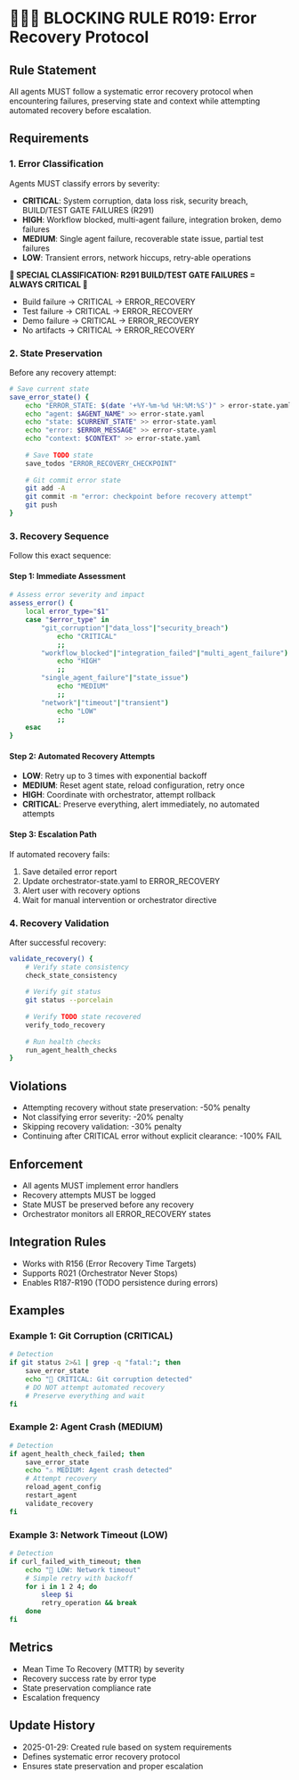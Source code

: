 # 🚨🚨🚨 BLOCKING RULE R019: Error Recovery Protocol

## Rule Statement
All agents MUST follow a systematic error recovery protocol when encountering failures, preserving state and context while attempting automated recovery before escalation.

## Requirements

### 1. Error Classification
Agents MUST classify errors by severity:
- **CRITICAL**: System corruption, data loss risk, security breach, BUILD/TEST GATE FAILURES (R291)
- **HIGH**: Workflow blocked, multi-agent failure, integration broken, demo failures
- **MEDIUM**: Single agent failure, recoverable state issue, partial test failures
- **LOW**: Transient errors, network hiccups, retry-able operations

**🔴 SPECIAL CLASSIFICATION: R291 BUILD/TEST GATE FAILURES = ALWAYS CRITICAL 🔴**
- Build failure → CRITICAL → ERROR_RECOVERY
- Test failure → CRITICAL → ERROR_RECOVERY  
- Demo failure → CRITICAL → ERROR_RECOVERY
- No artifacts → CRITICAL → ERROR_RECOVERY

### 2. State Preservation
Before any recovery attempt:
```bash
# Save current state
save_error_state() {
    echo "ERROR_STATE: $(date '+%Y-%m-%d %H:%M:%S')" > error-state.yaml
    echo "agent: $AGENT_NAME" >> error-state.yaml
    echo "state: $CURRENT_STATE" >> error-state.yaml
    echo "error: $ERROR_MESSAGE" >> error-state.yaml
    echo "context: $CONTEXT" >> error-state.yaml
    
    # Save TODO state
    save_todos "ERROR_RECOVERY_CHECKPOINT"
    
    # Git commit error state
    git add -A
    git commit -m "error: checkpoint before recovery attempt"
    git push
}
```

### 3. Recovery Sequence
Follow this exact sequence:

#### Step 1: Immediate Assessment
```bash
# Assess error severity and impact
assess_error() {
    local error_type="$1"
    case "$error_type" in
        "git_corruption"|"data_loss"|"security_breach")
            echo "CRITICAL"
            ;;
        "workflow_blocked"|"integration_failed"|"multi_agent_failure")
            echo "HIGH"
            ;;
        "single_agent_failure"|"state_issue")
            echo "MEDIUM"
            ;;
        "network"|"timeout"|"transient")
            echo "LOW"
            ;;
    esac
}
```

#### Step 2: Automated Recovery Attempts
- **LOW**: Retry up to 3 times with exponential backoff
- **MEDIUM**: Reset agent state, reload configuration, retry once
- **HIGH**: Coordinate with orchestrator, attempt rollback
- **CRITICAL**: Preserve everything, alert immediately, no automated attempts

#### Step 3: Escalation Path
If automated recovery fails:
1. Save detailed error report
2. Update orchestrator-state.yaml to ERROR_RECOVERY
3. Alert user with recovery options
4. Wait for manual intervention or orchestrator directive

### 4. Recovery Validation
After successful recovery:
```bash
validate_recovery() {
    # Verify state consistency
    check_state_consistency
    
    # Verify git status
    git status --porcelain
    
    # Verify TODO state recovered
    verify_todo_recovery
    
    # Run health checks
    run_agent_health_checks
}
```

## Violations
- Attempting recovery without state preservation: -50% penalty
- Not classifying error severity: -20% penalty
- Skipping recovery validation: -30% penalty
- Continuing after CRITICAL error without explicit clearance: -100% FAIL

## Enforcement
- All agents MUST implement error handlers
- Recovery attempts MUST be logged
- State MUST be preserved before any recovery
- Orchestrator monitors all ERROR_RECOVERY states

## Integration Rules
- Works with R156 (Error Recovery Time Targets)
- Supports R021 (Orchestrator Never Stops)
- Enables R187-R190 (TODO persistence during errors)

## Examples

### Example 1: Git Corruption (CRITICAL)
```bash
# Detection
if git status 2>&1 | grep -q "fatal:"; then
    save_error_state
    echo "🚨 CRITICAL: Git corruption detected"
    # DO NOT attempt automated recovery
    # Preserve everything and wait
fi
```

### Example 2: Agent Crash (MEDIUM)
```bash
# Detection
if agent_health_check_failed; then
    save_error_state
    echo "⚠️ MEDIUM: Agent crash detected"
    # Attempt recovery
    reload_agent_config
    restart_agent
    validate_recovery
fi
```

### Example 3: Network Timeout (LOW)
```bash
# Detection
if curl_failed_with_timeout; then
    echo "📝 LOW: Network timeout"
    # Simple retry with backoff
    for i in 1 2 4; do
        sleep $i
        retry_operation && break
    done
fi
```

## Metrics
- Mean Time To Recovery (MTTR) by severity
- Recovery success rate by error type
- State preservation compliance rate
- Escalation frequency

## Update History
- 2025-01-29: Created rule based on system requirements
- Defines systematic error recovery protocol
- Ensures state preservation and proper escalation